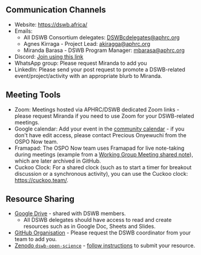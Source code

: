 
## Communication Channels

- Website: https://dswb.africa/
- Emails:
  - All DSWB Consortium delegates: DSWBcdelegates@aphrc.org
  - Agnes Kirraga - Project Lead: akiragga@aphrc.org
  - Miranda Barasa - DSWB Program Manager: mbarasa@aphrc.org
- Discord: [Join using this link](https://discord.gg/UY8cHBEKMr)
- WhatsApp group: Please request Miranda to add you
- LinkedIn: Please send your post request to promote a DSWB-related event/project/activity with an appropriate blurb to Miranda.

## Meeting Tools

- Zoom: Meetings hosted via APHRC/DSWB dedicated Zoom links - please request Miranda if you need to use Zoom for your DSWB-related meetings.
- Google calendar: Add your event in the [community calendar](https://bit.ly/dswb-community-calendar) - if you don't have edit access, please contact Precious Onyewuchi from the OSPO Now team.
- Framapad: The OSPO Now team uses Framapad for live note-taking during meetings (example from a [Working Group Meeting shared note](https://annuel2.framapad.org/p/dswb-open-science-capacity-wg)), which are later archived in GitHub.
- Cuckoo Clock: For a shared clock (such as to start a timer for breakout discussion or a synchronous activity), you can use the Cuckoo clock: https://cuckoo.team/.

## Resource Sharing

- [Google Drive](https://drive.google.com/drive/folders/1Jpkl7EdgH5brpXIgmg6Fdtn7Jlf-OTx0?usp=sharing) - shared with DSWB members.
  - All DSWB delegates should have access to read and create resources such as in Google Doc, Sheets and Slides. 
- [GitHub Organisation](https://github.com/aphrc-dswb) - Please request the DSWB coordinator from your team to add you.
- [Zenodo `dswb-open-science`](https://zenodo.org/communities/dswb-open-science/) - [follow instructions](./sharing-resources-on-zenodo.md) to submit your resource.

